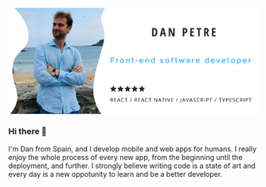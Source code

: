 ![DeveloperDanX](https://github.com/DeveloperDanX/DeveloperDanX/blob/main/DevelopeDanX%20github%20profile.png)

### Hi there 👋

I'm Dan from Spain, and I develop mobile and web apps for humans. I really enjoy the whole process of every new app, from the beginning until the deployment, and further. I strongly believe writing code is a state of art and every day is a new oppotunity to learn and be a better developer.

<!--
**DeveloperDanX/DeveloperDanX** is a ✨ _special_ ✨ repository because its `README.md` (this file) appears on your GitHub profile.

Here are some ideas to get you started:

- 🔭 I’m currently working on ...
- 🌱 I’m currently learning ...
- 👯 I’m looking to collaborate on ...
- 🤔 I’m looking for help with ...
- 💬 Ask me about ...
- 📫 How to reach me: ...
- 😄 Pronouns: ...
- ⚡ Fun fact: ...
-->
